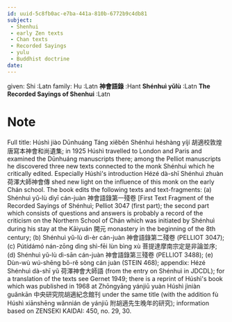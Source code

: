 ```yaml
---
id: uuid-5c8fb0ac-e7ba-441a-810b-6772b9c4db81
subject: 
 - Shenhui
 - early Zen texts
 - Chan texts
 - Recorded Sayings
 - yulu
 - Buddhist doctrine
date: 
---
```


given: Shi :Latn
family: Hu :Latn
**神會語錄** :Hant
**Shénhuì yǔlù** :Latn
**The Recorded Sayings of Shenhui** :Latn
# Note
Full title: Húshì jiào Dūnhuáng Táng xiěběn Shénhuì héshàng yíjí 胡適校敦煌唐寫本神會和尚遺集; in 1925 Húshì travelled to London and Paris and examined the Dūnhuáng manuscripts there; among the Pelliot manuscripts he discovered three new texts connected to the monk Shénhuì which he critically edited. Especially Húshì's  introduction Hézé dà-shī Shénhuì zhuàn 荷澤大師神會傳 shed new light on the influence of this monk on the early Chán school. The book edits the following texts and text-fragments: (a) Shénhuì yǔ-lù dìyī cán-juàn 神會語錄第一殘卷 [First Text Fragment of the Recorded Sayings of Shénhuì; Pelliot 3047 (first part); the second part which consists of questions and answers  is probably a record of the criticism on the Northern School of Chán which was initiated by Shénhuì during his stay at the Kāiyuán 開元 monastery in the beginning of the 8th century; (b)  Shénhuì yǔ-lù dì-èr cán-juàn 神會語錄第二殘卷 (PELLIOT 3047); (c) Pútídámó nán-zōng dìng shì-fēi lùn bìng xù 菩提達摩南宗定是非論並序; (d) Shénhuì yǔ-lù dì-sān cán-juàn 神會語錄第三殘卷 (PELLIOT 3488); (e) Dùn-wù wú-shēng bō-rě sòng cán juàn (STEIN 468); appendix: Hézé Shénhuì dà-shī yǔ 荷澤神會大師語 (from the entry on Shénhuì in JDCDL); for a translation of the texts see Gernet 1949; there is a reprint of Húshì's book which was published in 1968 at Zhōngyāng yánjiū yuàn Húshì jìniàn guǎnkān 中央研究院胡適紀念館刊 under the same title (with the addition fù Húshì xiānshēng wǎnnián de yánjiū 附胡適先生晚年的研究); information based on ZENSEKI KAIDAI: 450, no. 29, 30.